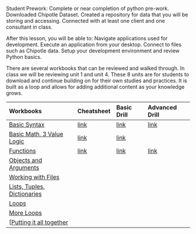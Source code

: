 Student Prework:
  Complete or near completion of python pre-work.
  Downloaded Chipotle Dataset.
  Created a repository for data that you will be storing and accessing.
  Connected with at least one client and one consultant in class.

After this lesson, you will be able to:
    Navigate applications used for development. 
    Execute an application from your desktop. 
    Connect to files such as Chipotle data. 
    Setup your development environment and review Python basics.

There are several workbooks that can be reviewed and walked through. In class we will be reviewing unit 1 and unit 4. 
These 8 units are for students to download and continue building on for their own studies and practices. It is built as a loop and allows for adding additional content as your knowledge grows. 

|Workbooks | Cheatsheet|Basic Drill|Advanced Drill|
|:-------|:-----|:-----|:-----|
|[Basic Syntax](https://github.com/Morrisdata/DS/blob/master/02_Dev_environment_basic_python/PD01Unit01a_Worksheet.py)|[link](https://github.com/Morrisdata/DS/blob/master/02_Dev_environment_basic_python/PD01Unit01b_Cheatsheet.py)|[link](https://github.com/Morrisdata/DS/blob/master/02_Dev_environment_basic_python/PD01Unit01c_Drill_Basic.py)|[link](https://github.com/Morrisdata/DS/blob/master/02_Dev_environment_basic_python/PD01Unit01d_Drill_Advanced.py)|
|[Basic Math, 3 Value Logic](https://github.com/Morrisdata/DS/blob/master/02_Dev_environment_basic_python/PD01Unit02a_Worksheet.py)|[link](https://github.com/Morrisdata/DS/blob/master/02_Dev_environment_basic_python/PD01Unit02b_Cheatsheet.py)|[link](https://github.com/Morrisdata/DS/blob/master/02_Dev_environment_basic_python/PD01Unit02c_Drill_Basic.py)||
|[Functions](https://github.com/Morrisdata/DS/blob/master/02_Dev_environment_basic_python/PD01Unit03a_Worksheet.py)|[link](https://github.com/Morrisdata/DS/blob/master/02_Dev_environment_basic_python/PD01Unit03b_Cheatsheet.py)|[link](https://github.com/Morrisdata/DS/blob/master/02_Dev_environment_basic_python/PD01Unit03c_Basic_Drills.py)|[link](https://github.com/Morrisdata/DS/blob/master/02_Dev_environment_basic_python/PD01Unit03d_Advanced_Drills.py)|
|[Objects and Arguments](https://github.com/Morrisdata/DS/blob/master/02_Dev_environment_basic_python/PD01Unit04a_Worksheet.py)||||||
|[Working with Files](https://github.com/Morrisdata/DS/blob/master/02_Dev_environment_basic_python/PD01Unit05a_Worksheet.py)||||||
|[Lists, Tuples, Dictionaries](https://github.com/Morrisdata/DS/blob/master/02_Dev_environment_basic_python/PD01Unit06a_Worksheet.py)||||||
|[Loops](https://github.com/Morrisdata/DS/blob/master/02_Dev_environment_basic_python/PD01Unit07a_Worksheet.py)||||||
|[More Loops](https://github.com/Morrisdata/DS/blob/master/02_Dev_environment_basic_python/PD01Unit08a_Worksheet.py)||||||
[[Putting it all together](https://github.com/Morrisdata/DS/blob/master/02_Dev_environment_basic_python/PD01Unit08_Putting_it_all_together.py)||||||
